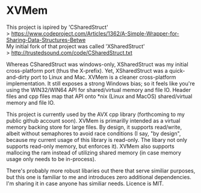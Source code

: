# XVMem
This project is ispired by 'CSharedStruct'<br> > https://www.codeproject.com/Articles/1362/A-Simple-Wrapper-for-Sharing-Data-Structures-Betwe <br>
My initial fork of that project was called 'XSharedStruct' <br> > http://trustedsound.com/code/CSharedStruct.txt <br>

Whereas CSharedStruct was windows-only, XSharedStruct was my initial cross-platform port (thus the X-prefix).  Yet, XSharedStruct was a quick-and-dirty port to Linux and Mac. XVMem is a cleaner cross-platform implementation.  It still exposes a strong Windows bias; so it feels like you're using the WIN32/WIN64 API for shared/virtual memory and file IO.  Header files and cpp files map that API onto *nix (Linux and MacOS) shared/virtual memory and file IO.

This project is currently used by the AVX cpp library (forthcoming to my public github account soon).  XVMem is primarilly intended as a virtual memory backing store for large files.  By design, it supports read/write, albeit without semaphores to avoid race conditions (I say, "by design", because my current usage of this library is read-only. The libary not only supports read-only memory, but enforces it).  XVMem also supports mallocing the ram instead of utilizing shared memory (in case memory usage only needs to be in-process).

There's probably more robust libaries out there that serve similiar purposes, but this one is familiar to me and introduces zero additional dependencies.  I'm sharing it in case anyone has similiar needs.  Licence is MIT.
